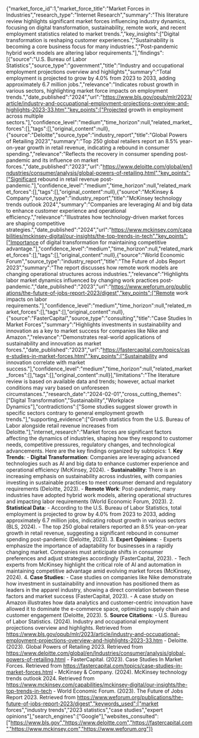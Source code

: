 {"market_force_id":1,"market_force_title":"Market Forces in Industries","research_type":"Internet Research","summary":"This literature review highlights significant market forces influencing industry dynamics, focusing on digital transformation, sustainability, remote work, and recent employment statistics related to market trends.","key_insights":["Digital transformation is reshaping customer experiences.","Sustainability is becoming a core business focus for many industries.","Post-pandemic hybrid work models are altering labor requirements."],"findings":[{"source":"U.S. Bureau of Labor Statistics","source_type":"government","title":"Industry and occupational employment projections overview and highlights","summary":"Total employment is projected to grow by 4.0% from 2023 to 2033, adding approximately 6.7 million jobs.","relevance":"Indicates robust growth in various sectors, highlighting market force impacts on employment trends.","date_published":"2024","url":"https://www.bls.gov/opub/mlr/2023/article/industry-and-occupational-employment-projections-overview-and-highlights-2023-33.htm","key_points":["Projected growth in employment across multiple sectors."],"confidence_level":"medium","time_horizon":null,"related_market_forces":[],"tags":[],"original_content":null},{"source":"Deloitte","source_type":"industry_report","title":"Global Powers of Retailing 2023","summary":"Top 250 global retailers report an 8.5% year-on-year growth in retail revenue, indicating a rebound in consumer spending.","relevance":"Reflects the recovery in consumer spending post-pandemic and its influence on market forces.","date_published":"2023","url":"https://www.deloitte.com/global/en/Industries/consumer/analysis/global-powers-of-retailing.html","key_points":["Significant rebound in retail revenue post-pandemic."],"confidence_level":"medium","time_horizon":null,"related_market_forces":[],"tags":[],"original_content":null},{"source":"McKinsey & Company","source_type":"industry_report","title":"McKinsey technology trends outlook 2024","summary":"Companies are leveraging AI and big data to enhance customer experience and operational efficiency.","relevance":"Illustrates how technology-driven market forces are shaping competitive strategies.","date_published":"2024","url":"https://www.mckinsey.com/capabilities/mckinsey-digital/our-insights/the-top-trends-in-tech","key_points":["Importance of digital transformation for maintaining competitive advantage."],"confidence_level":"medium","time_horizon":null,"related_market_forces":[],"tags":[],"original_content":null},{"source":"World Economic Forum","source_type":"industry_report","title":"The Future of Jobs Report 2023","summary":"The report discusses how remote work models are changing operational structures across industries.","relevance":"Highlights labor market dynamics influenced by changing work practices post-pandemic.","date_published":"2023","url":"https://www.weforum.org/publications/the-future-of-jobs-report-2023/digest","key_points":["Remote work impacts on labor requirements."],"confidence_level":"medium","time_horizon":null,"related_market_forces":[],"tags":[],"original_content":null},{"source":"FasterCapital","source_type":"consulting","title":"Case Studies In Market Forces","summary":"Highlights investments in sustainability and innovation as a key to market success for companies like Nike and Amazon.","relevance":"Demonstrates real-world applications of sustainability and innovation as market forces.","date_published":"2023","url":"https://fastercapital.com/topics/case-studies-in-market-forces.html","key_points":["Sustainability and innovation correlate with market success."],"confidence_level":"medium","time_horizon":null,"related_market_forces":[],"tags":[],"original_content":null}],"limitations":"The literature review is based on available data and trends; however, actual market conditions may vary based on unforeseen circumstances.","research_date":"2024-02-01","cross_cutting_themes":["Digital Transformation","Sustainability","Workplace Dynamics"],"contradictions":["Some studies suggest slower growth in specific sectors contrary to general employment growth trends."],"supporting_evidence":["Growth statistics from the U.S. Bureau of Labor alongside retail revenue increases from Deloitte."],"internet_research":"Market forces are significant factors affecting the dynamics of industries, shaping how they respond to customer needs, competitive pressures, regulatory changes, and technological advancements. Here are the key findings organized by subtopics: 1. **Key Trends**: - **Digital Transformation**: Companies are leveraging advanced technologies such as AI and big data to enhance customer experience and operational efficiency (McKinsey, 2024). - **Sustainability**: There is an increasing emphasis on sustainability across industries, with companies investing in sustainable practices to meet consumer demand and regulatory requirements (Deloitte, 2023). - **Remote Work**: Post-pandemic, many industries have adopted hybrid work models, altering operational structures and impacting labor requirements (World Economic Forum, 2023). 2. **Statistical Data**: - According to the U.S. Bureau of Labor Statistics, total employment is projected to grow by 4.0% from 2023 to 2033, adding approximately 6.7 million jobs, indicating robust growth in various sectors (BLS, 2024). - The top 250 global retailers reported an 8.5% year-on-year growth in retail revenue, suggesting a significant rebound in consumer spending post-pandemic (Deloitte, 2023). 3. **Expert Opinions**: - Experts emphasize the importance of adaptability for businesses in a rapidly changing market. Companies must anticipate shifts in consumer preferences and adjust strategies accordingly (FasterCapital, 2023). - Tech experts from McKinsey highlight the critical role of AI and automation in maintaining competitive advantage amid evolving market forces (McKinsey, 2024). 4. **Case Studies**: - Case studies on companies like Nike demonstrate how investment in sustainability and innovation has positioned them as leaders in the apparel industry, showing a direct correlation between these factors and market success (FasterCapital, 2023). - A case study on Amazon illustrates how data analytics and customer-centric innovation have allowed it to dominate the e-commerce space, optimizing supply chain and customer engagement (Deloitte, 2023). 5. **Source Citations**: - U.S. Bureau of Labor Statistics. (2024). Industry and occupational employment projections overview and highlights. Retrieved from https://www.bls.gov/opub/mlr/2023/article/industry-and-occupational-employment-projections-overview-and-highlights-2023-33.htm - Deloitte. (2023). Global Powers of Retailing 2023. Retrieved from https://www.deloitte.com/global/en/Industries/consumer/analysis/global-powers-of-retailing.html - FasterCapital. (2023). Case Studies In Market Forces. Retrieved from https://fastercapital.com/topics/case-studies-in-market-forces.html - McKinsey & Company. (2024). McKinsey technology trends outlook 2024. Retrieved from https://www.mckinsey.com/capabilities/mckinsey-digital/our-insights/the-top-trends-in-tech - World Economic Forum. (2023). The Future of Jobs Report 2023. Retrieved from https://www.weforum.org/publications/the-future-of-jobs-report-2023/digest","keywords_used":["market forces","industry trends","2023 statistics","case studies","expert opinions"],"search_engines":["Google"],"websites_consulted":["https://www.bls.gov","https://www.deloitte.com","https://fastercapital.com","https://www.mckinsey.com","https://www.weforum.org"]}